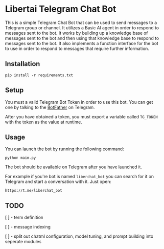 # Libertai Telegram Chat Bot

This is a simple Telegram Chat Bot that can be used to send messages to a Telegram group or channel.
It utilizes a Basic AI agent in order to respond to messages sent to the bot.
It works by building up a knowledge base of messages sent to the bot and then using that knowledge base to respond to
messages sent to the bot.
It also implements a function interface for the bot to use in order to respond to messages that require further
information.

## Installation

```
pip install -r requirements.txt
```

## Setup

You must a valid Telegram Bot Token in order to use this bot. You can get one by talking to
the [BotFather](https://t.me/botfather) on Telegram.

After you have obtained a token, you must export a variable called `TG_TOKEN` with the token as the value at runtime.

## Usage

You can launch the bot by running the following command:

```
python main.py
```

The bot should be available on Telegram after you have launched it.

For example if you're bot is named `liberchat_bot` you can search for it on Telegram and start a conversation with it.
Just open:

```
https://t.me/liberchat_bot
```

## TODO

[ ] - term definition

[ ] - message indexing

[ ] - split out chatml configuration, model tuning, and prompt building into seperate modules